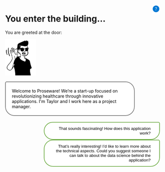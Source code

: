 <style>

.button  {
  border: none;
  color: black;
  width: 75%;
  padding: 12px 28px;
  background-color: white;
  border: 2px solid #70AD47;
  border-radius:30px 5px 30px 30px ;
  transition-duration: 0.4s;
  text-align: right;
  float: right;
}
.button:hover  {
  background-color: #70AD47;
  color: white; 
  border: 2px solid #70AD47;
}
.selected  {
  border: none;
  color: black;
  width: 75%;
  padding: 12px 28px;
  background-color: white;
  border: 2px solid #70AD47;
  border-radius:30px 5px 30px 30px ;
  text-align: right;
  float: right;
}
.panel {
  background-color: white;
  border: 2px solid #787878;
  color: black;
  border-radius: 5px 30px 30px 30px;
  padding: 20px 20px;
  width: 75%;
  float: left;
  margin-top: 20px;
  margin-bottom: 20px;
  text-align: left;
}
.response  {
  border: none;
  color: black;
  float: right;
  padding: 12px 28px;
  background-color: white;
  border-radius:30px 5px 30px 30px ;
  border: 2px solid #70AD47;
  transition-duration: 0.4s;
}
.response:hover  {
  background-color: #70AD47;
  color: white; 
  border: 2px solid #70AD47;
}
</style>

<script>
function showContent(id) {
  // Hide all hidden content
  var elements = document.getElementsByClassName('hidden-content');
  for (var i = 0; i < elements.length; i++) {
    elements[i].style.display = 'none';
  }

  // Show the selected hidden content
  var selectedElement = document.getElementById(id);
  if (selectedElement) {
    selectedElement.style.display = 'block';
  }

  // Remove unselected buttons
  var buttons = Array.from(document.getElementsByClassName('button'));
  buttons.forEach(function(button) {
    if (button.id !== id) {
      button.remove();
    }
  });
}
</script>

<img style="float: right; width:5%; display:box; clear: right; margin-top: 10px;" src="./media/help.png">

# You enter the building...

You are greeted at the door:

<img src="./media/welcome-project-manager.svg" alt="Hotel" style="width:20%; float:left"> <div class="panel">Welcome to Proseware! We’re a start-up focused on revolutionizing healthcare through innovative applications. I'm Taylor and I work here as a project manager.</div>

<button class="button" onclick="showContent('id01')">That sounds fascinating! How does this application work?</button>

<button class="button" onclick="showContent('id02')">That’s really interesting! I’d like to learn more about the technical aspects. Could you suggest someone I can talk to about the data science behind the application?</button>

<div id="id01" class="hidden-content" style="display: none;">
  <div class="selected">That sounds fascinating! How does this application work?</div>
  <div class="panel">Great question! Our application utilizes machine learning algorithms to analyze various medical parameters, such as BMI and age, to predict the likelihood of a patient having diabetes. Medical professionals can enter a patient’s information into the app and use the prediction to decide on further actions.</div>
  <button class="response" onclick="showContent('id03')">That’s really interesting! I’d like to learn more about the technical aspects. Could you suggest someone I can talk to about the data science behind the application?</button>
</div>

<div id="id02" class="hidden-content" style="display: none;">
  <div class="selected">That’s really interesting! I’d like to learn more about the technical aspects. Could you suggest someone I can talk to about the data science behind the application?</div>
  <div class="panel">Certainly! Feel free to explore our office and chat with our team members. Once you’ve gathered the information you need, come back to me and let’s discuss the best solution for this project.
  </div>
  <button class="response" onclick="window.location.href='./hc-office';">Thank you for the information. I'm excited to explore the office and speak with the team.</button>
</div>

<div id="id03" class="hidden-content" style="display: none;">
  <div class="selected">That sounds fascinating! How does this application work?</div>
  <div class="panel">Great question! Our application utilizes machine learning algorithms to analyze various medical parameters, such as BMI and age, to predict the likelihood of a patient having diabetes. Medical professionals can enter a patient’s information into the app and use the prediction to decide on further actions.</div>
  <div class="selected">That’s really interesting! Could you suggest someone I can talk to about the data science behind the application?</div>
  <div class="panel">Certainly! Feel free to explore our office and chat with our team members. Once you’ve gathered the information you need, come back to me and let’s discuss the best solution for this project.</div>
  <button class="response" onclick="window.location.href='./hc-office';">Thank you for the information. I'm excited to explore the office and speak with the team.</button>
</div>

